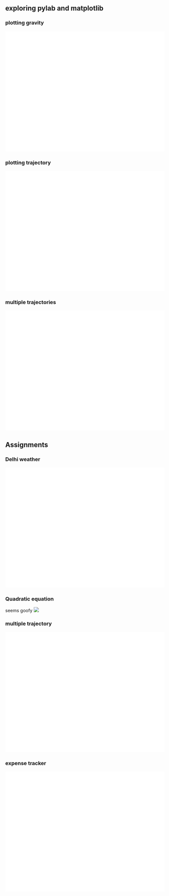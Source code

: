 ## exploring pylab and matplotlib

### plotting gravity
![](gravity.png)

### plotting trajectory
![](trajectory.png)

### multiple trajectories 
![](Multipletrajectory.png)

## Assignments

### Delhi weather
![](delhi_temprature.png)

### Quadratic equation
seems goofy
![](quad.png)

### multiple trajectory
![](multitrack.png)

### expense tracker
![](expensetracker.png)